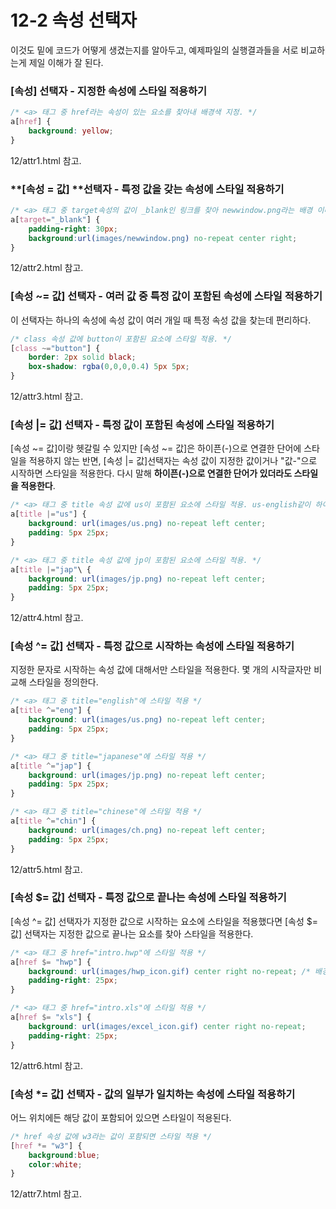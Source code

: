 # 12-2 속성 선택자

이것도 밑에 코드가 어떻게 생겼는지를 알아두고, 예제파일의 실행결과들을 서로 비교하는게 제일 이해가 잘 된다.

### **\[속성\]** 선택자 - 지정한 속성에 스타일 적용하기

```css
/* <a> 태그 중 href라는 속성이 있는 요소를 찾아내 배경색 지정. */
a[href] {
    background: yellow;
}
```

12/attr1.html 참고.

### **\[속성 = 값\] **선택자 - 특정 값을 갖는 속성에 스타일 적용하기

```css
/* <a> 태그 중 target속성의 값이 _blank인 링크를 찾아 newwindow.png라는 배경 이미지 표시. */
a[target="_blank"] {
    padding-right: 30px;
    background:url(images/newwindow.png) no-repeat center right;
}
```

12/attr2.html 참고.

### **\[속성 ~= 값\]** 선택자 - 여러 값 중 특정 값이 포함된 속성에 스타일 적용하기

이 선택자는 하나의 속성에 속성 값이 여러 개일 때 특정 속성 값을 찾는데 편리하다.

```css
/* class 속성 값에 button이 포함된 요소에 스타일 적용. */
[class ~="button"] {
    border: 2px solid black;
    box-shadow: rgba(0,0,0,0.4) 5px 5px;
}
```

12/attr3.html 참고.

### **\[속성 \|= 값\]** 선택자 - 특정 값이 포함된 속성에 스타일 적용하기

\[속성 ~= 값\]이랑 헷갈릴 수 있지만 \[속성 ~= 값\]은 하이픈\(-\)으로 연결한 단어에 스타일을 적용하지 않는 반면, \[속성 \|= 값\]선택자는 속성 값이 지정한 값이거나 "값-"으로 시작하면 스타일을 적용한다. 다시 말해 **하이픈\(-\)으로 연결한 단어가 있더라도 스타일을 적용한다**.

```css
/* <a> 태그 중 title 속성 값에 us이 포함된 요소에 스타일 적용. us-english같이 하이픈(-)으로 연결한 단어도 적용. */
a[title |="us"] {
    background: url(images/us.png) no-repeat left center;
    padding: 5px 25px;
}

/* <a> 태그 중 title 속성 값에 jp이 포함된 요소에 스타일 적용. */
a[title |="jap"\ {
    background: url(images/jp.png) no-repeat left center;
    padding: 5px 25px;
}
```

12/attr4.html 참고.

### **\[속성 ^= 값\]** 선택자 - 특정 값으로 시작하는 속성에 스타일 적용하기

지정한 문자로 시작하는 속성 값에 대해서만 스타일을 적용한다. 몇 개의 시작글자만 비교해 스타일을 정의한다.

```css
/* <a> 태그 중 title="english"에 스타일 적용 */
a[title ^="eng"] {
    background: url(images/us.png) no-repeat left center;
    padding: 5px 25px;
}

/* <a> 태그 중 title="japanese"에 스타일 적용 */
a[title ^="jap"] {
    background: url(images/jp.png) no-repeat left center;
    padding: 5px 25px;
}

/* <a> 태그 중 title="chinese"에 스타일 적용 */
a[title ^="chin"] {
    background: url(images/ch.png) no-repeat left center;
    padding: 5px 25px;
}
```

12/attr5.html 참고.

### **\[속성 $= 값\]** 선택자 - 특정 값으로 끝나는 속성에 스타일 적용하기

\[속성 ^= 값\] 선택자가 지정한 값으로 시작하는 요소에 스타일을 적용했다면 \[속성 $= 값\] 선택자는 지정한 값으로 끝나는 요소를 찾아 스타일을 적용한다.

```css
/* <a> 태그 중 href="intro.hwp"에 스타일 적용 */
a[href $= "hwp"] {
    background: url(images/hwp_icon.gif) center right no-repeat; /* 배경으로 hwp 아이콘 표시 */
    padding-right: 25px;
}

/* <a> 태그 중 href="intro.xls"에 스타일 적용 */
a[href $= "xls"] {
    background: url(images/excel_icon.gif) center right no-repeat;
    padding-right: 25px;
}
```

12/attr6.html 참고.

### **\[속성 \*= 값\]** 선택자 - 값의 일부가 일치하는 속성에 스타일 적용하기

어느 위치에든 해당 값이 포함되어 있으면 스타일이 적용된다.

```css
/* href 속성 값에 w3라는 값이 포함되면 스타일 적용 */
[href *= "w3"] {
    background:blue;
    color:white;		 
}
```

12/attr7.html 참고.

